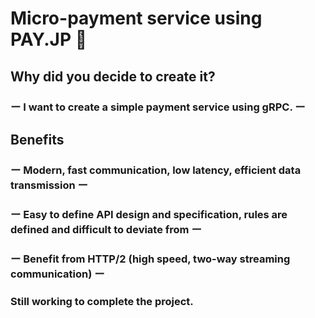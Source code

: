 # Micro-payment service using PAY.JP  :dragon: #
<p>
<span class="mgr-10"></span>
</p>

## Why did you decide to create it? ##
<p>
<h3><span class="mgr-10">ー   I want to create a simple payment service using gRPC.   ー</span></h3>
</p>

## Benefits ##
<p>
<h3>ー   Modern, fast communication, low latency, efficient data transmission   ー</h3>
<h3>ー   Easy to define API design and specification, rules are defined and difficult to deviate from   ー</h3>
<h3>ー   Benefit from HTTP/2 (high speed, two-way streaming communication)   ー</h3>
</p>
<span class="mgr-10"></span>

### Still working to complete the project. ###

